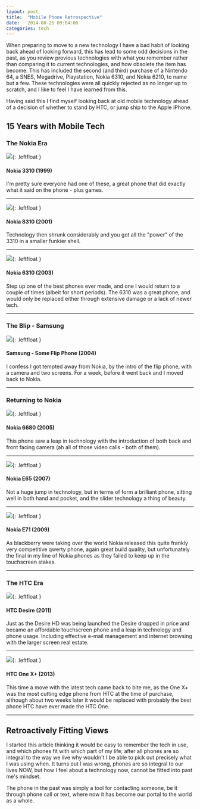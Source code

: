 ```yaml
---
layout: post
title:  "Mobile Phone Retrospective"
date:   2014-08-25 09:04:00
categories: tech
---
```


When preparing to move to a new technology I have a bad habit of looking back ahead of looking forward, this has lead to some odd decisions in the past, as you review previous technologies with what you remember rather than comparing it to current technologies, and how obsolete the item has become. This has included the second (and third) purchase of a Nintendo 64, a SNES, Megadrive, Playstation, Nokia 6310, and Nokia 6210, to name but a few. These technologies were all quickly rejected as no longer up to scratch, and I like to feel I have learned from this.

Having said this I find myself looking back at old mobile technology ahead of a decision of whether to stand by HTC, or jump ship to the Apple iPhone.

## 15 Years with Mobile Tech

### The Nokia Era

![](http://cdn2.gsmarena.com/vv/bigpic/no3310b.gif){: .leftfloat }

#### Nokia 3310 (1999)

I'm pretty sure everyone had one of these, a great phone that did exactly what it said on the phone - plus games.

<hr class="seperator" />

![](http://cdn2.gsmarena.com/vv/bigpic/no8310.gif){: .leftfloat }

#### Nokia 8310 (2001)

Technology then shrunk considerably and you got all the "power" of the 3310 in a smaller funkier shell.

<hr class="seperator" />

![](http://cdn2.gsmarena.com/vv/bigpic/no6310i.gif){: .leftfloat }

#### Nokia 6310 (2003)

Step up one of the best phones ever made, and one I would return to a couple of times (albeit for short periods). The 6310 was a great phone, and would only be replaced either through extensive damage or a lack of newer tech.

<hr class="seperator" />

### The Blip - Samsung

![](http://cdn2.gsmarena.com/vv/bigpic/sse330.gif){: .leftfloat }

#### Samsung - Some Flip Phone (2004)

I confess I got tempted away from Nokia, by the intro of the flip phone, with a camera and two screens. For a week, before it went back and I moved back to Nokia.

<hr class="seperator" />

### Returning to Nokia

![](http://cdn2.gsmarena.com/vv/bigpic/no6680.gif){: .leftfloat }

#### Nokia 6680 (2005)

This phone saw a leap in technology with the introduction of both back and front facing camera (ah all of those video calls - both of them). 

<hr class="seperator" />

![](http://cdn2.gsmarena.com/vv/bigpic/nokia-e65.gif){: .leftfloat }

#### Nokia E65 (2007)

Not a huge jump in technology, but in terms of form a brilliant phone, sitting well in both hand and pocket, and the slider technology a thing of beauty.

<hr class="seperator" />
	
![](http://cdn2.gsmarena.com/vv/bigpic/nokia-e71.jpg){: .leftfloat }

#### Nokia E71 (2009)

As blackberry were taking over the world Nokia released this quite frankly very competitive qwerty phone, again great build quality, but unfortunately the final in my line of Nokia phones as they failed to keep up in the touchscreen stakes.

<hr class="seperator" />

### The HTC Era

![](http://cdn2.gsmarena.com/vv/bigpic/htc-bravo.jpg){: .leftfloat }

#### HTC Desire (2011)

Just as the Desire HD was being launched the Desire dropped in price and became an affordable touchscreen phone and a leap in technology and phone usage. Including effective e-mail management and internet browsing with the larger screen real estate.

<hr class="seperator" />

![](http://cdn2.gsmarena.com/vv/bigpic/htc-one-x-plus-ofic.jpg){: .leftfloat }

#### HTC One X+ (2013)

This time a move with the latest tech came back to bite me, as the One X+ was the most cutting edge phone from HTC at the time of purchase, although about two weeks later it would be replaced with probably the best phone HTC have ever made the HTC One.

<hr class="seperator" />

## Retroactively Fitting Views

I started this article thinking it would be easy to remember the tech in use, and which phones fit with which part of my life; after all phones are so integral to the way we live why wouldn't I be able to pick out precisely what I was using when. It turns out I was wrong, phones are so integral to our lives NOW, but how I feel about a technology now, cannot be fitted into past me's mindset.

The phone in the past was simply a tool for contacting someone, be it through phone call or text, where now it has become our portal to the world as a whole.